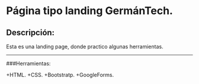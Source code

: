 Página tipo landing GermánTech.
===============================

Descripción:
------------
Esta es una landing page, donde practico algunas herramientas.

 ___

###Herramientas:

+HTML.
+CSS.
+Bootstratp.
+GoogleForms.

